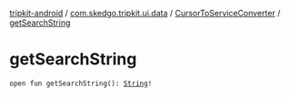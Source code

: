 [tripkit-android](../../index.md) / [com.skedgo.tripkit.ui.data](../index.md) / [CursorToServiceConverter](index.md) / [getSearchString](./get-search-string.md)

# getSearchString

`open fun getSearchString(): `[`String`](https://kotlinlang.org/api/latest/jvm/stdlib/kotlin/-string/index.html)`!`